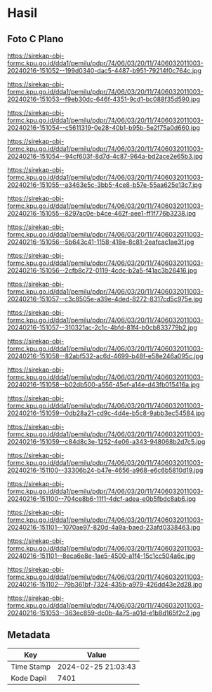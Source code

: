 # Hasil

## Foto C Plano

https://sirekap-obj-formc.kpu.go.id/dda1/pemilu/pdpr/74/06/03/20/11/7406032011003-20240216-151052--199d0340-dac5-4487-b951-79214f0c764c.jpg

https://sirekap-obj-formc.kpu.go.id/dda1/pemilu/pdpr/74/06/03/20/11/7406032011003-20240216-151053--f9eb30dc-646f-4351-9cd1-bc088f35d590.jpg

https://sirekap-obj-formc.kpu.go.id/dda1/pemilu/pdpr/74/06/03/20/11/7406032011003-20240216-151054--c5611319-0e28-40b1-b95b-5e2f75a0d660.jpg

https://sirekap-obj-formc.kpu.go.id/dda1/pemilu/pdpr/74/06/03/20/11/7406032011003-20240216-151054--94cf603f-8d7d-4c87-964a-bd2ace2e65b3.jpg

https://sirekap-obj-formc.kpu.go.id/dda1/pemilu/pdpr/74/06/03/20/11/7406032011003-20240216-151055--a3463e5c-3bb5-4ce8-b57e-55aa625e13c7.jpg

https://sirekap-obj-formc.kpu.go.id/dda1/pemilu/pdpr/74/06/03/20/11/7406032011003-20240216-151055--8297ac0e-b4ce-462f-aee1-ff1f776b3238.jpg

https://sirekap-obj-formc.kpu.go.id/dda1/pemilu/pdpr/74/06/03/20/11/7406032011003-20240216-151056--5b643c41-1158-418e-8c81-2eafcac1ae3f.jpg

https://sirekap-obj-formc.kpu.go.id/dda1/pemilu/pdpr/74/06/03/20/11/7406032011003-20240216-151056--2cfb8c72-0119-4cdc-b2a5-f41ac3b26416.jpg

https://sirekap-obj-formc.kpu.go.id/dda1/pemilu/pdpr/74/06/03/20/11/7406032011003-20240216-151057--c3c8505e-a39e-4ded-8272-8317cd5c975e.jpg

https://sirekap-obj-formc.kpu.go.id/dda1/pemilu/pdpr/74/06/03/20/11/7406032011003-20240216-151057--310321ac-2c1c-4bfd-81f4-b0cb833779b2.jpg

https://sirekap-obj-formc.kpu.go.id/dda1/pemilu/pdpr/74/06/03/20/11/7406032011003-20240216-151058--82abf532-ac6d-4699-b48f-e58e246a095c.jpg

https://sirekap-obj-formc.kpu.go.id/dda1/pemilu/pdpr/74/06/03/20/11/7406032011003-20240216-151058--b02db500-a556-45ef-a14e-d43fb015416a.jpg

https://sirekap-obj-formc.kpu.go.id/dda1/pemilu/pdpr/74/06/03/20/11/7406032011003-20240216-151059--0db28a21-cd9c-4d4e-b5c8-9abb3ec54584.jpg

https://sirekap-obj-formc.kpu.go.id/dda1/pemilu/pdpr/74/06/03/20/11/7406032011003-20240216-151059--c84d8c3e-1252-4e06-a343-948068b2d7c5.jpg

https://sirekap-obj-formc.kpu.go.id/dda1/pemilu/pdpr/74/06/03/20/11/7406032011003-20240216-151100--33306b24-b47e-4656-a968-e6c6b5810d19.jpg

https://sirekap-obj-formc.kpu.go.id/dda1/pemilu/pdpr/74/06/03/20/11/7406032011003-20240216-151100--704ce8b6-11f1-4dcf-adea-e0b5fbdc8ab6.jpg

https://sirekap-obj-formc.kpu.go.id/dda1/pemilu/pdpr/74/06/03/20/11/7406032011003-20240216-151101--1070ae97-820d-4a9a-baed-23afd0338463.jpg

https://sirekap-obj-formc.kpu.go.id/dda1/pemilu/pdpr/74/06/03/20/11/7406032011003-20240216-151101--8eca6e8e-1ae5-4500-a1f4-15c1cc504a6c.jpg

https://sirekap-obj-formc.kpu.go.id/dda1/pemilu/pdpr/74/06/03/20/11/7406032011003-20240216-151102--79b361bf-7324-435b-a979-426dd43e2d28.jpg

https://sirekap-obj-formc.kpu.go.id/dda1/pemilu/pdpr/74/06/03/20/11/7406032011003-20240216-151053--363ec859-dc0b-4a75-a01d-e1b8d165f2c2.jpg


## Metadata

| Key        | Value               |
| ---------- | ------------------- |
| Time Stamp | 2024-02-25 21:03:43 |
| Kode Dapil | 7401                |



